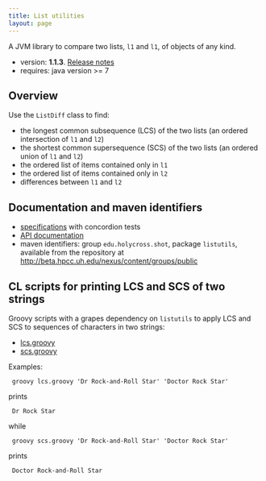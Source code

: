 ```yaml
---
title: List utilities
layout: page
---
```


A JVM library to compare two lists, `l1` and `l1`, of objects of any kind.


- version: **1.1.3**.  [Release notes](releases)
- requires: java version >= 7

## Overview

Use the `ListDiff` class to find:

- the longest common subsequence (LCS) of the two lists (an ordered intersection of `l1` and `l2`)
- the shortest common supersequence (SCS) of the two lists (an ordered union of `l1` and `l2`)
- the ordered list of items contained only in `l1`
- the ordered list of items contained only in `l2`
- differences between `l1` and `l2`


## Documentation and maven identifiers

- [specifications](specs/listutils/ListUtils.html) with concordion tests
- [API documentation](api)
- maven identifiers: group `edu.holycross.shot`, package `listutils`, available from the repository at <http://beta.hpcc.uh.edu/nexus/content/groups/public>


## CL scripts for printing LCS and SCS of two strings

Groovy scripts with a grapes dependency on `listutils` to apply LCS and SCS to sequences of characters in two strings:

- [lcs.groovy](https://gist.github.com/neelsmith/393dbe8a56e5eb1bd1c6)
- [scs.groovy](https://gist.github.com/neelsmith/7fc5ae04ae58bcf3ac8a)

Examples:

     groovy lcs.groovy 'Dr Rock-and-Roll Star' 'Doctor Rock Star'

prints

     Dr Rock Star

while

     groovy scs.groovy 'Dr Rock-and-Roll Star' 'Doctor Rock Star'

prints

     Doctor Rock-and-Roll Star
